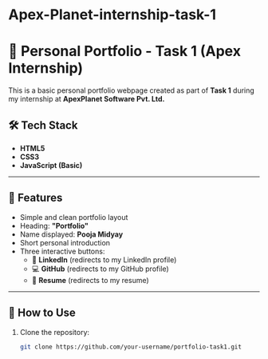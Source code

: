 # Apex-Planet-internship-task-1

# 💼 Personal Portfolio - Task 1 (Apex Internship)

This is a basic personal portfolio webpage created as part of **Task 1** during my internship at **ApexPlanet Software Pvt. Ltd.**

## 🛠️ Tech Stack

- **HTML5**
- **CSS3**
- **JavaScript (Basic)**

---

## 📄 Features

- Simple and clean portfolio layout
- Heading: **"Portfolio"**
- Name displayed: **Pooja Midyay**
- Short personal introduction
- Three interactive buttons:
  - 🔗 **LinkedIn** (redirects to my LinkedIn profile)
  - 💻 **GitHub** (redirects to my GitHub profile)
  - 📄 **Resume** (redirects to my resume)

---

## 🚀 How to Use

1. Clone the repository:
   ```bash
   git clone https://github.com/your-username/portfolio-task1.git
